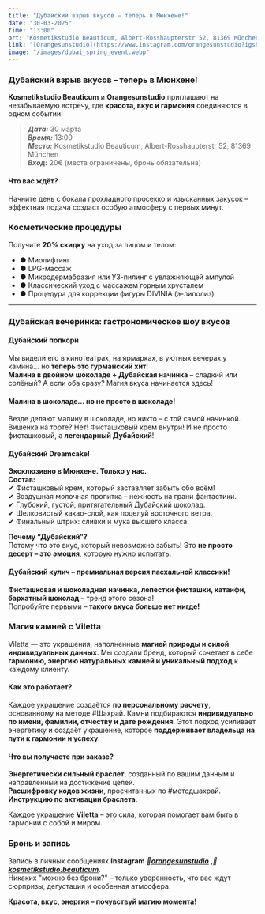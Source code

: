 ```yaml
---
title: "Дубайский взрыв вкусов – теперь в Мюнхене!"
date: "30-03-2025" 
time: "13:00" 
ort: "Kosmetikstudio Beauticum, Albert-Rosshaupterstr 52, 81369 München" 
link: "[Orangesunstudio](https://www.instagram.com/orangesunstudio?igsh=MXZ4bnBnY29qY2cwMg==), [Kosmetikstudio](https://www.instagram.com/kosmetikstudio.beauticum?igsh=MTgzdmF6MWh5dnZocQ==)"
image: "/images/dubai_spring_event.webp"
---
```


### Дубайский взрыв вкусов – теперь в Мюнхене! 

**Kosmetikstudio Beauticum** и **Orangesunstudio** приглашают на незабываемую встречу, где **красота, вкус и гармония** соединяются в одном событии!  


> ***Дата:***  30 марта  
> ***Время:*** 13:00  
> ***Место:*** Kosmetikstudio Beauticum, Albert-Rosshaupterstr 52, 81369 München  
> ***Вход:*** 20€ (места ограничены, бронь обязательна)  


#### **Что вас ждёт?**

Начните день с бокала прохладного просекко и изысканных закусок – эффектная подача создаст особую атмосферу с первых минут.  

### Косметические процедуры
Получите **20% скидку** на уход за лицом и телом:  
- ● Миолифтинг  
- ● LPG-массаж  
- ● Микродермабразия или УЗ-пилинг с увлажняющей ампулой  
- ● Классический уход с массажем горным хрусталем  
- ● Процедура для коррекции фигуры DIVINIA (э-липолиз)  

---

### Дубайская вечеринка: гастрономическое шоу вкусов

#### **Дубайский попкорн**
Мы видели его в кинотеатрах, на ярмарках, в уютных вечерах у камина… но **теперь это гурманский хит**!  
**Малина в двойном шоколаде + Дубайская начинка** – сладкий или солёный? А если оба сразу? Магия вкуса начинается здесь!  

#### **Малина в шоколаде… но не просто в шоколаде!**
Везде делают малину в шоколаде, но никто – с той самой начинкой.  
Вишенка на торте? Нет! Фисташковый крем внутри! И не просто фисташковый, а **легендарный Дубайский**!  

#### **Дубайский Dreamcake!**
**Эксклюзивно в Мюнхене. Только у нас.**  
**Состав:**  
✔ Фисташковый крем, который заставляет забыть обо всём!  
✔ Воздушная молочная пропитка – нежность на грани фантастики.  
✔ Глубокий, густой, притягательный Дубайский шоколад.  
✔ Шелковистый какао-слой, как поцелуй восточного ветра.  
✔ Финальный штрих: сливки и мука высшего класса.  

**Почему “Дубайский”?**  
Потому что это вкус, который невозможно забыть! Это **не просто десерт – это эмоция**, которую нужно испытать.  

#### **Дубайский кулич – премиальная версия пасхальной классики!**
**Фисташковая и шоколадная начинка, лепестки фисташки, катаифи, бархатный шоколад** – тренд этого сезона!  
Попробуйте первыми – **такого вкуса больше нет нигде!**  


### Магия камней с Viletta

Viletta — это украшения, наполненные **магией природы и силой индивидуальных данных**. Мы создали бренд, который сочетает в себе **гармонию, энергию натуральных камней и уникальный подход** к каждому клиенту.  

#### Как это работает?  
Каждое украшение создаётся **по персональному расчету**, основанному на методе #Шахрай. Камни подбираются **индивидуально по имени, фамилии, отчеству и дате рождения**. Этот подход усиливает энергетику и создаёт украшение, которое **поддерживает владельца на пути к гармонии и успеху**.  

#### Что вы получаете при заказе?  
**Энергетически сильный браслет**, созданный по вашим данным и направленный на достижение целей.  
**Расшифровку кодов жизни**, просчитанных по #методшахрай.  
**Инструкцию по активации браслета**.  

Каждое украшение **Viletta** – это сила, которая помогает вам быть в гармонии с собой и миром.  

### **Бронь и запись**
Запись в личных сообщениях **Instagram** ***🔗[orangesunstudio](https://www.instagram.com/orangesunstudio?igsh=MXZ4bnBnY29qY2cwMg==)***  ,***🔗 [kosmetikstudio.beauticum](https://www.instagram.com/kosmetikstudio.beauticum?igsh=MTgzdmF6MWh5dnZocQ==)***.  
Никаких "можно без брони?" – только уверенность, что вас ждут сюрпризы, дегустация и особенная атмосфера.  

**Красота, вкус, энергия – почувствуй магию момента!**
